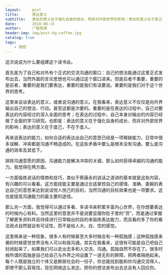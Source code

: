 ```yaml
---
layout:     post
title:      表达意义
subtitle:   表达的意义在于强化自身的成长、而非对外部世界的影响；表达的意义在于度己，而非于度人。
date:       2018-08-15
author:     广陵观涛
header-img: img/post-bg-coffee.jpg
catalog: true
tags:
    - 随想
---
```


这次说说为什么要组建这个读书会。

首先是为了自己和对外有个正式的交流沟通的窗口：自己的想法能通过这里正式发布出去，当然外面的言论思想也可以通过这个窗口进来。但是后者不重要，重要的是前者，重要的是我们要表达，重要的是我们有话要说。重要的是我们对于这个世界的思考。

这里来谈谈表达的意义，或者说沟通的意义。在我看来，表达意义不仅仅是向外界输出自己的想法、行动。甚至这都是次要的。重要的是在表达的过程中，自己对要表达的内容经过的深入全面的思考；在表达的过程中，自己本身对输出的内容已经做了全面的学习研究。也即是：表达的意义在于强化自身的成长、而非对外部世界的影响；表达的意义在于度己，不在于度人。

再来说表达的能力，如何合适的表达出自己的意思已经是一项稀缺能力，日常中很多误解、冲突都是沟通不畅造成的。在这些矛盾中要么是根本没有沟通，要么是沟通的效率及其低下。

排除沟通意愿的原因，沟通能力是解决冲突的关键。那么如何获得卓越的沟通的能力。我觉得在两方面。

一方面锻炼说话的情商和技巧，类似于蔡康永的说话之道讲的基本就是这些内容，有兴趣的可以看看。这方面技能主要是通过合适掌控自己的感情、准确、委婉的表达自己的意思来达到说话悦人悦己的目的，当然沟通的目标效果也是一项要求。这也是提高沟通能力的最主要的途径。

那么另一方面，我觉得可以通过多看、多读书来积累丰富内心世界，在你想要表达的时候内心有料。当然这里的意思并不是说要显摆你肚子里的“货”，而是通过掌握了解更多资料并且持续进行日常输出的目的来锻炼表达能力，而且看的多了你的看法观点自然就会有可证性，而不是给人大、白、空的感觉。

这里再来说一种现象，很多人有时候甚至大多时候会有一种孤独感；这种孤独感来袭的时候感觉世界没有人可以和我沟通。其实在我看来，这很有可能是自己吧自己封闭起来了，如果我们可以走出去多和人交流、沟通。孤独自然不存在了。很多时候所谓的孤独是自己给自己与外界之间设置了一道无形的屏障，把两者隔绝起来。每个人既是独立的个体又是群居社会的一份子，你总能找到能和你沟通交流得人，即使不那么容易找，现在网络这么发达，把你的想法发布出去总会有人回应你。 
